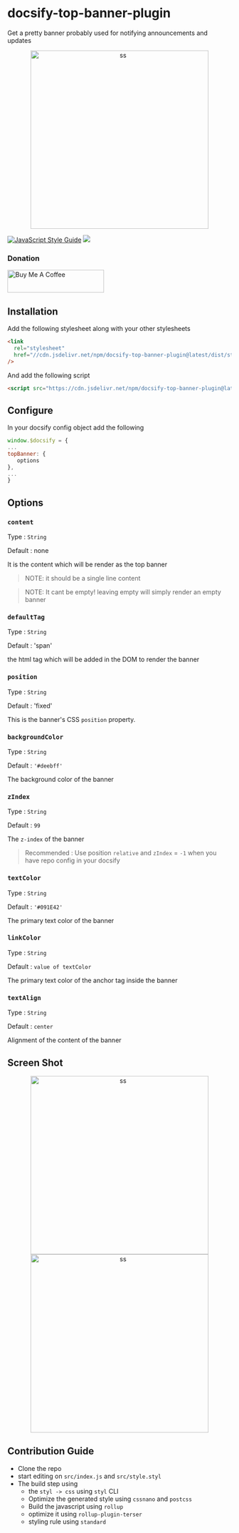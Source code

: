 # docsify-top-banner-plugin

Get a pretty banner probably used for notifying announcements and updates

<p align="center">

<img alt="ss" src="https://imgur.com/md5J8rw.png" width="400px" />

</p>

[![JavaScript Style Guide](https://cdn.rawgit.com/standard/standard/master/badge.svg)](https://github.com/standard/standard)
[![](https://data.jsdelivr.com/v1/package/npm/docsify-top-banner-plugin/badge)](https://www.jsdelivr.com/package/npm/docsify-top-banner-plugin)

### Donation

<a href="https://www.buymeacoffee.com/eydPs6n" target="_blank"><img src="https://cdn.buymeacoffee.com/buttons/default-orange.png" alt="Buy Me A Coffee" style="height: 51px !important;width: 217px !important;" ></a>

## Installation

Add the following stylesheet along with your other stylesheets

```html
<link
  rel="stylesheet"
  href="//cdn.jsdelivr.net/npm/docsify-top-banner-plugin@latest/dist/style.css"
/>
```

And add the following script

```html
<script src="https://cdn.jsdelivr.net/npm/docsify-top-banner-plugin@latest/dist/index.js"></script>
```

## Configure

In your docsify config object add the following

```js
window.$docsify = {
...
topBanner: {
   options
},
...
}
```

## Options

### `content`

Type : `String`

Default : none

It is the content which will be render as the top banner

> NOTE: it should be a single line content

> NOTE: It cant be empty! leaving empty will simply render an empty banner

### `defaultTag`

Type : `String`

Default : 'span'

the html tag which will be added in the DOM to render the banner

### `position`

Type : `String`

Default : 'fixed'

This is the banner's CSS `position` property.

### `backgroundColor`

Type : `String`

Default : `'#deebff'`

The background color of the banner

### `zIndex`

Type : `String`

Default : `99`

The `z-index` of the banner

> Recommended : Use position `relative` and `zIndex` = `-1` when you have repo config in your docsify

### `textColor`

Type : `String`

Default : `'#091E42'`

The primary text color of the banner

### `linkColor`

Type : `String`

Default : `value of textColor`

The primary text color of the anchor tag inside the banner

### `textAlign`

Type : `String`

Default : `center`

Alignment of the content of the banner

## Screen Shot

<p align="center">

<img alt="ss" src="https://imgur.com/iVMzbYQ.png" width="400px" />
<br/>
<img alt="ss" src="https://imgur.com/uF8N2uf.png" width="400px" />

</p>

## Contribution Guide

- Clone the repo
- start editing on `src/index.js` and `src/style.styl`
- The build step using
  - the `styl -> css` using `styl` CLI
  - Optimize the generated style using `cssnano` and `postcss`
  - Build the javascript using `rollup`
  - optimize it using `rollup-plugin-terser`
  - styling rule using `standard`

